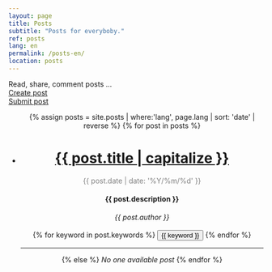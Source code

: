 ```yaml
---
layout: page
title: Posts
subtitle: "Posts for everyboby."
ref: posts
lang: en
permalink: /posts-en/
location: posts
---
```


<div class="header-page-image-posts">
    <div class="row">
        <div class="col-xs-12 slogan">
            Read, share, comment posts ...
        </div>
        <div class="col-xs-6">
            <a class="btn btn-white" href="/create-post-en/">Create post</a>
        </div>
        <div class="col-xs-6">
            <a class="btn btn-green" href="https://goo.gl/forms/4Hs3YYuanEdzzsSv2">Submit post</a>
        </div>
    </div>
</div>

<div class="list-posts">
    <ul class="no-style" style="text-align:center">
      {% assign posts = site.posts | where:'lang', page.lang | sort: 'date' | reverse %}
      {% for post in posts %}
        <li> 
          <h1><a href="{{ post.url }}">{{ post.title | capitalize }}</a></h1>
            <span style="color:grey">{{ post.date | date: '%Y/%m/%d' }}</span> <br>
            <h4>{{ post.description }}</h4>
           <i>{{ post.author }}</i><br><br>
          {% for keyword in post.keywords %}
            <button>{{ keyword }}</button>
          {% endfor %}
        </li>
        <hr>
      {% else %}
        <i>No one available post</i>
      {% endfor %}
    </ul>
 </div>